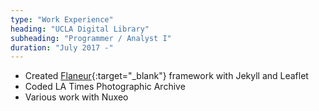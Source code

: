 ```yaml
---
type: "Work Experience"
heading: "UCLA Digital Library"
subheading: "Programmer / Analyst I"
duration: "July 2017 -"
---
```


- Created [Flaneur](http://dawnchildress.com/flaneur/){:target="_blank"} framework with Jekyll and Leaflet
- Coded LA Times Photographic Archive
- Various work with Nuxeo
